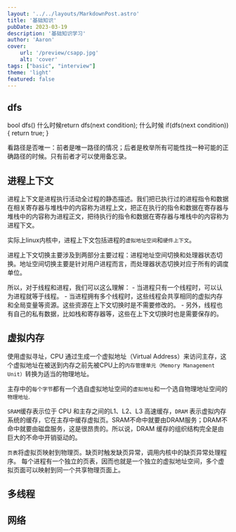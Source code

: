 ```yaml
---
layout: '../../layouts/MarkdownPost.astro'
title: '基础知识'
pubDate: 2023-03-19
description: '基础知识学习'
author: 'Aaron'
cover:
    url: '/preview/csapp.jpg'
    alt: 'cover'
tags: ["basic", "interview"]
theme: 'light'
featured: false
---
```


## dfs

bool dfs()
什么时候return dfs(next condition); 什么时候 if(dfs(next condition)) { return true; }

看路径是否唯一：前者是唯一路径的情况；后者是枚举所有可能性找一种可能的正确路径的时候。只有前者才可以使用备忘录。



## 进程上下文
进程上下文是进程执行活动全过程的静态描述。我们把已执行过的进程指令和数据在相关寄存器与堆栈中的内容称为进程上文，把正在执行的指令和数据在寄存器与堆栈中的内容称为进程正文，把待执行的指令和数据在寄存器与堆栈中的内容称为进程下文。

实际上linux内核中，进程上下文包括进程的`虚拟地址空间`和`硬件上下文`。

进程上下文切换主要涉及到两部分主要过程：进程地址空间切换和处理器状态切换。地址空间切换主要是针对用户进程而言，而处理器状态切换对应于所有的调度单位。

所以，对于线程和进程，我们可以这么理解： - 当进程只有一个线程时，可以认为进程就等于线程。 - 当进程拥有多个线程时，这些线程会共享相同的虚拟内存和全局变量等资源。这些资源在上下文切换时是不需要修改的。 - 另外，线程也有自己的私有数据，比如栈和寄存器等，这些在上下文切换时也是需要保存的。

## 虚拟内存
使用虚拟寻址，CPU 通过生成一个虚拟地址（Virtual Address）来访问主存，这个虚拟地址在被送到内存之前先被CPU上的`内存管理单元（Memory Management Unit）`转换为适当的物理地址。

主存中的`每个字节`都有一个选自虚拟地址空间的`虚拟地址`和一个选自物理地址空间的`物理地址`.

`SRAM`缓存表示位于 CPU 和主存之间的L1、L2、L3 高速缓存，`DRAM` 表示虚拟内存系统的缓存，它在主存中缓存虚拟页。SRAM不命中就要由DRAM服务；DRAM不命中就要由磁盘服务，这是很昂贵的。所以说，DRAM 缓存的组织结构完全是由巨大的不命中开销驱动的。

`页表`将虚拟页映射到物理页。缺页时触发缺页异常，调用内核中的缺页异常处理程序。
每个进程有一个独立的页表，因而也就是一个独立的虚拟地址空间，多个虚拟页面可以映射到同一个共享物理页面上。

## 多线程

## 网络